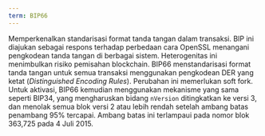 ```yaml
---
term: BIP66
---
```


Memperkenalkan standarisasi format tanda tangan dalam transaksi. BIP ini diajukan sebagai respons terhadap perbedaan cara OpenSSL menangani pengkodean tanda tangan di berbagai sistem. Heterogenitas ini menimbulkan risiko pemisahan blockchain. BIP66 menstandarisasi format tanda tangan untuk semua transaksi menggunakan pengkodean DER yang ketat (*Distinguished Encoding Rules*). Perubahan ini memerlukan soft fork. Untuk aktivasi, BIP66 kemudian menggunakan mekanisme yang sama seperti BIP34, yang mengharuskan bidang `nVersion` ditingkatkan ke versi 3, dan menolak semua blok versi 2 atau lebih rendah setelah ambang batas penambang 95% tercapai. Ambang batas ini terlampaui pada nomor blok 363,725 pada 4 Juli 2015.